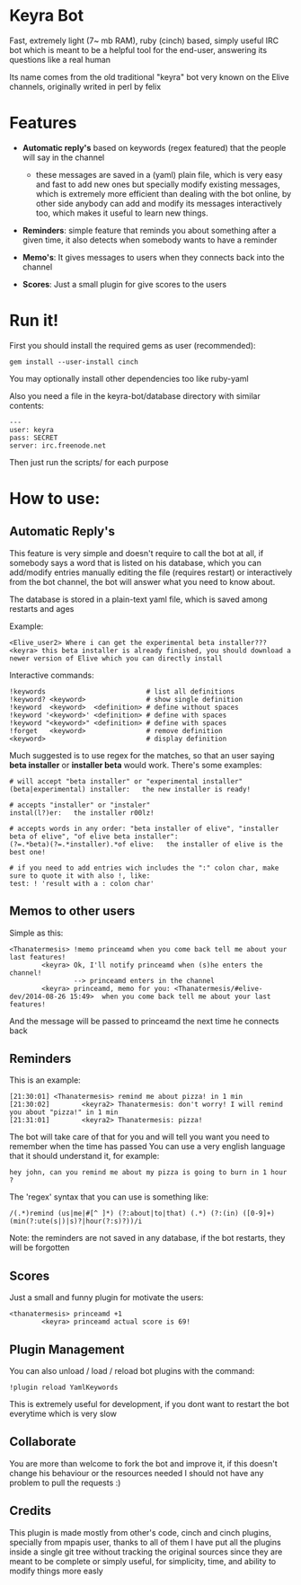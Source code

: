 Keyra Bot
=========

Fast, extremely light (7~ mb RAM), ruby (cinch) based, simply useful IRC bot which is meant to be a helpful tool for the end-user, answering its questions like a real human 

Its name comes from the old traditional "keyra" bot very known on the Elive channels, originally writed in perl by felix

Features
========

- **Automatic reply's** based on keywords (regex featured) that the people will say in the channel
  - these messages are saved in a (yaml) plain file, which is very easy and fast to add new ones but specially modify existing messages, which is extremely more efficient than dealing with the bot online, by other side anybody can add and modify its messages interactively too, which makes it useful to learn new things.

- **Reminders**: simple feature that reminds you about something after a given time, it also detects when somebody wants to have a reminder

- **Memo's**: It gives messages to users when they connects back into the channel

- **Scores**: Just a small plugin for give scores to the users



Run it!
=======

First you should install the required gems as user (recommended):

    gem install --user-install cinch

You may optionally install other dependencies too like ruby-yaml

Also you need a file in the keyra-bot/database directory with similar contents:

    ---
    user: keyra
    pass: SECRET
    server: irc.freenode.net

Then just run the scripts/ for each purpose


How to use:
===========


Automatic Reply's
-----------------
This feature is very simple and doesn't require to call the bot at all, if somebody says a word that is listed on his database, which you can add/modify entries manually editing the file (requires restart) or interactively from the bot channel, the bot will answer what you need to know about.

The database is stored in a plain-text yaml file, which is saved among restarts and ages

Example:

    <Elive_user2> Where i can get the experimental beta installer???
    <keyra> this beta installer is already finished, you should download a newer version of Elive which you can directly install

Interactive commands:

    !keywords                         # list all definitions
    !keyword? <keyword>               # show single definition
    !keyword  <keyword>  <definition> # define without spaces
    !keyword '<keyword>' <definition> # define with spaces
    !keyword "<keyword>" <definition> # define with spaces
    !forget   <keyword>               # remove definition
    <keyword>                         # display definition

Much suggested is to use regex for the matches, so that an user saying **beta installer** or **installer beta** would work. There's some examples:

    # will accept "beta installer" or "experimental installer"
    (beta|experimental) installer:   the new installer is ready!

    # accepts "installer" or "instaler"
    instal(l?)er:   the installer r00lz!

    # accepts words in any order: "beta installer of elive", "installer beta of elive", "of elive beta installer":
    (?=.*beta)(?=.*installer).*of elive:   the installer of elive is the best one!

    # if you need to add entries wich includes the ":" colon char, make sure to quote it with also !, like:
    test: ! 'result with a : colon char'


Memos to other users
--------------------
Simple as this:

    <Thanatermesis> !memo princeamd when you come back tell me about your last features!
            <keyra> Ok, I'll notify princeamd when (s)he enters the channel!
                    --> princeamd enters in the channel
            <keyra> princeamd, memo for you: <Thanatermesis/#elive-dev/2014-08-26 15:49>  when you come back tell me about your last features!


And the message will be passed to princeamd the next time he connects back

Reminders
---------
This is an example:

    [21:30:01] <Thanatermesis> remind me about pizza! in 1 min
    [21:30:02]        <keyra2> Thanatermesis: don't worry! I will remind you about "pizza!" in 1 min
    [21:31:01]        <keyra2> Thanatermesis: pizza!

The bot will take care of that for you and will tell you want you need to remember when the time has passed
You can use a very english language that it should understand it, for example:

    hey john, can you remind me about my pizza is going to burn in 1 hour ?

The 'regex' syntax that you can use is something like:

    /(.*)remind (us|me|#[^ ]*) (?:about|to|that) (.*) (?:(in) ([0-9]+) (min(?:ute(s|)|s)?|hour(?:s)?))/i

Note: the reminders are not saved in any database, if the bot restarts, they will be forgotten

Scores
------
Just a small and funny plugin for motivate the users:

    <thanatermesis> princeamd +1
            <keyra> princeamd actual score is 69!

Plugin Management
-----------------
You can also unload / load / reload bot plugins with the command:

    !plugin reload YamlKeywords

This is extremely useful for development, if you dont want to restart the bot everytime which is very slow


Collaborate
-----------
You are more than welcome to fork the bot and improve it, if this doesn't change his behaviour or the resources needed I should not have any problem to pull the requests :)

Credits
-------
This plugin is made mostly from other's code, cinch and cinch plugins, specially from mpapis user, thanks to all of them
I have put all the plugins inside a single git tree without tracking the original sources since they are meant to be complete or simply useful, for simplicity, time, and ability to modify things more easly
